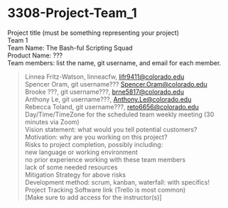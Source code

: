 # 3308-Project-Team_1
Project title (must be something representing your project) <br>
Team 1<br>
Team Name: The Bash-ful Scripting Squad<br>
Product Name: ???<br>
Team members: list the name, git username, and email for each member.<br>
> Linnea Fritz-Watson, linneacfw, lifr9411@colorado.edu <br>
> Spencer Oram, git username??? Spencer.Oram@colorado.edu <br>
> Brooke ???, git username???, brne5817@colorado.edu <br>
> Anthony Le, git username???, Anthony.Le@colorado.edu  <br>
> Rebecca Toland, git username???, reto6656@colorado.edu     <br>
Day/Time/TimeZone for the scheduled team weekly meeting (30 minutes via Zoom)<br>
Vision statement: what would you tell potential customers?<br>
Motivation: why are you working on this project?<br>
Risks to project completion, possibly including:<br>
new language or working environment<br>
no prior experience working with these team members<br>
lack of some needed resources<br>
Mitigation Strategy for above risks<br>
Development method: scrum, kanban, waterfall: with specifics!<br>
Project Tracking Software link (Trello is most common)<br>
[Make sure to add access for the instructor(s)]<br>
